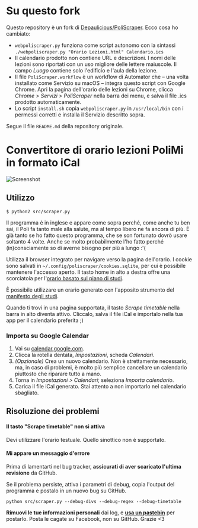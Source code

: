 # Su questo fork
Questo repository è un fork di [Depaulicious/PoliScraper](https://github.com/Depaulicious/PoliScraper). Ecco cosa ho cambiato:
* `webpoliscraper.py` funziona come script autonomo con la sintassi `./webpoliscraper.py "Orario Lezioni.html" Calendario.ics`
* Il calendario prodotto non contiene URL e descrizioni. I nomi delle lezioni sono riportati con un uso migliore delle lettere maiuscole. Il campo *Luogo* contiene solo l'edificio e l'aula della lezione.
* Il file `PoliScraper.workflow` è un workflow di Automator che – una volta installato come Servizio su macOS – integra questo script con Google Chrome. Apri la pagina dell'orario delle lezioni su Chrome, clicca *Chrome > Servizi > PoliScraper* nella barra dei menu, e salva il file .ics prodotto automaticamente.
* Lo script `install.sh` copia `webpoliscraper.py` in `/usr/local/bin` con i permessi corretti e installa il Servizio descritto sopra.

Segue il file `README.md` della repository originale.
&nbsp;

# Convertitore di orario lezioni PoliMi in formato iCal

![Screenshot](screenshot.png "The scraper's main window")

## Utilizzo

```shell
$ python2 src/scraper.py
```

Il programma è in inglese e appare come sopra perché, come anche tu ben sai, il Poli fa tanto male alla salute, ma al tempo libero ne fa ancora di più. È già tanto se ho fatto questo programma, che se son fortunato dovrò usare soltanto 4 volte. Anche se molto probabilmente l'ho fatto perché (in)consciamente so di averne bisogno per più a lungo :'(

Utilizza il browser integrato per navigare verso la pagina dell'orario. I cookie sono salvati in `~/.config/poliscraper/cookies.sqlite`, per cui è possibile mantenere l'accesso aperto. Il tasto home in alto a destra offre una scorciatoia per l'[orario basato sul piano di studi](https://servizionline.polimi.it/portaleservizi/portaleservizi/controller/servizi/Servizi.do?evn_srv=evento&idServizio=398).

È possibile utilizzare un orario generato con l'apposito strumento del [manifesto degli studi](https://www4.ceda.polimi.it/manifesti/manifesti/controller/ManifestoPublic.do?lang=IT).

Quando ti trovi in una pagina supportata, il tasto *Scrape timetable* nella barra in alto diventa attivo. Cliccalo, salva il file iCal e importalo nella tua app per il calendario preferita ;)

### Importa su Google Calendar

1. Vai su [calendar.google.com](https://calendar.google.com).
1. Clicca la rotella dentata, *Impostazioni*, scheda *Calendari*.
1. *(Opzionale)* Crea un nuovo calendario. Non è strettamente necessario, ma, in caso di problemi, è molto più semplice cancellare un calendario piuttosto che riparare tutto a mano. 
1. Torna in *Impostazioni > Calendari*; seleziona *Importa calendario*.
1. Carica il file iCal generato. Stai attento a non importarlo nel calendario sbagliato.

## Risoluzione dei problemi

#### Il tasto "Scrape timetable" non si attiva

Devi utilizzare l'orario testuale. Quello sinottico non è supportato.

#### Mi appare un messaggio d'errore

Prima di lamentarti nel bug tracker, **assicurati di aver scaricato l'ultima revisione** da GitHub.

Se il problema persiste, attiva i parametri di debug, copia l'output del programma e postalo in un nuovo bug su GitHub.

    python src/scraper.py --debug-divs --debug-regex --debug-timetable

**Rimuovi le tue informazioni personali** dai log, e **[usa un pastebin](http://hastebin.com)** per postarlo. Posta le cagate su Facebook, non su GitHub. Grazie <3